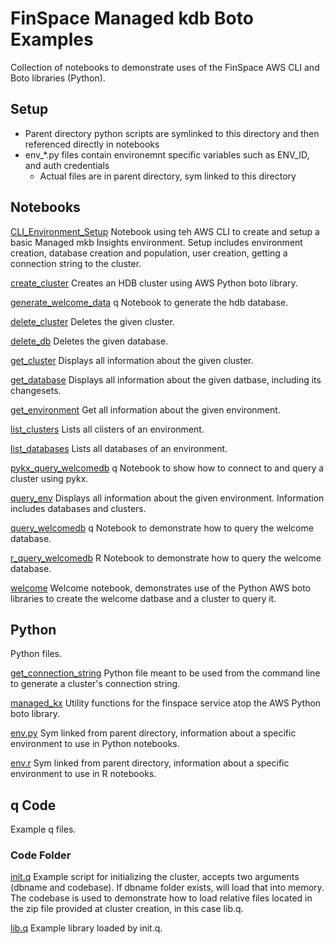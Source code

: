 # FinSpace Managed kdb Boto Examples
Collection of notebooks to demonstrate uses of the FinSpace AWS CLI and Boto libraries (Python).

## Setup
- Parent directory python scripts are symlinked to this directory and then referenced directly in notebooks
- env_*.py files contain environemnt specific variables such as ENV_ID, and auth credentials
  - Actual files are in parent directory, sym linked to this directory


## Notebooks

[CLI_Environment_Setup](CLI_Environment_Setup.ipynb)
Notebook using teh AWS CLI to create and setup a basic Managed mkb Insights environment. Setup includes environment creation, database creation and population, user creation, getting a connection string to the cluster.

[create_cluster](create_cluster.ipynb)
Creates an HDB cluster using AWS Python boto library.

[generate_welcome_data](generate_welcome_data.ipynb)
q Notebook to generate the hdb database.

[delete_cluster](delete_cluster.ipynb)
Deletes the given cluster.

[delete_db](delete_db.ipynb)
Deletes the given database.

[get_cluster](get_cluster.ipynb)
Displays all information about the given cluster.

[get_database](get_database.ipynb)
Displays all information about the given datbase, including its changesets.

[get_environment](get_environment.ipynb)
Get all information about the given environment.

[list_clusters](list_clusters.ipynb)
Lists all clisters of an environment.

[list_databases](list_databases.ipynb)
Lists all databases of an environment.

[pykx_query_welcomedb](pykx_query_welcomedb.ipynb)
q Notebook to show how to connect to and query a cluster using pykx.

[query_env](query_env.ipynb)
Displays all information about the given environment. Information includes databases and clusters.

[query_welcomedb](query_welcomedb.ipynb)
q Notebook to demonstrate how to query the welcome database.

[r_query_welcomedb](r_query_welcomedb.ipynb)
R Notebook to demonstrate how to query the welcome database.

[welcome](welcome.ipynb)
Welcome notebook, demonstrates use of the Python AWS boto libraries to create the welcome datbase and a cluster to query it.

## Python
Python files.

[get_connection_string](get_connection_string.py)
Python file meant to be used from the command line to generate a cluster's connection string.

[managed_kx](managed_kx.py)
Utility functions for the finspace service atop the AWS Python boto library.

[env.py](env.py)
Sym linked from parent directory, information about a specific environment to use in Python notebooks.

[env.r](env.r)
Sym linked from parent directory, information about a specific environment to use in R notebooks.

## q Code
Example q files.

### Code Folder
[init.q](code/init.q)
Example script for initializing the cluster, accepts two arguments (dbname and codebase). If dbname folder exists, will load that into memory. The codebase is used to demonstrate how to load relative files located in the zip file provided at cluster creation, in this case lib.q.

[lib.q](code/lib.q)
Example library loaded by init.q.
